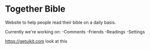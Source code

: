 # Together Bible
Website to help people read their bible on a daily basis.

Currently we're working on:
-Comments
-Friends
-Readings
-Settings

https://getuikit.com look at this
